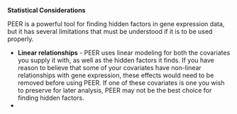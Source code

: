 **Statistical Considerations**

PEER is a powerful tool for finding hidden factors in gene expression data, but it has several limitations that must be understood if it is to be used properly.

* **Linear relationships** - PEER uses linear modeling for both the covariates you supply it with, as well as the hidden factors it finds.  If you have reason to believe that some of your covariates have non-linear relationships with gene expression, these effects would need to be removed before using PEER. If one of these covariates is one you wish to preserve for later analysis, PEER may not be the best choice for finding hidden factors.
* 
